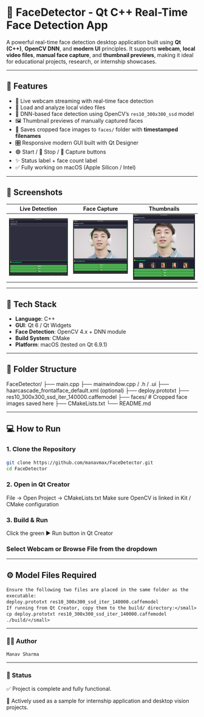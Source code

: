 # 🧠 FaceDetector - Qt C++ Real-Time Face Detection App

A powerful real-time face detection desktop application built using **Qt (C++)**, **OpenCV DNN**, and **modern UI** principles. It supports **webcam**, **local video files**, **manual face capture**, and **thumbnail previews**, making it ideal for educational projects, research, or internship showcases.

---

## 🚀 Features

- 🎥 Live webcam streaming with real-time face detection
- 📁 Load and analyze local video files
- 🤖 DNN-based face detection using OpenCV’s `res10_300x300_ssd` model
- 🖼️ Thumbnail previews of manually captured faces
- 💾 Saves cropped face images to `faces/` folder with **timestamped filenames**
- 🎛️ Responsive modern GUI built with Qt Designer
- 🟢 Start / 🔴 Stop / 📸 Capture buttons
- ✨ Status label + face count label
- ✅ Fully working on macOS (Apple Silicon / Intel)

---

## 📸 Screenshots

| Live Detection | Face Capture | Thumbnails |
|----------------|--------------|------------|
| ![Live](Screenshot/live.png) | ![Capture](Screenshot/capture.png) | ![Thumbs](Screenshot/thumb.png) |

---

## 🧰 Tech Stack

- **Language**: C++
- **GUI**: Qt 6 / Qt Widgets
- **Face Detection**: OpenCV 4.x + DNN module
- **Build System**: CMake
- **Platform**: macOS (tested on Qt 6.9.1)

---

## 📂 Folder Structure

FaceDetector/
├── main.cpp
├── mainwindow.cpp / .h / .ui
├── haarcascade_frontalface_default.xml (optional)
├── deploy.prototxt
├── res10_300x300_ssd_iter_140000.caffemodel
├── faces/ # Cropped face images saved here
├── CMakeLists.txt
└── README.md



---

## 💻 How to Run

### 1. Clone the Repository

```bash
git clone https://github.com/manavmax/FaceDetector.git
cd FaceDetector
```
### 2. Open in Qt Creator
File → Open Project → CMakeLists.txt
Make sure OpenCV is linked in Kit / CMake configuration

### 3. Build & Run
Click the green ▶️ Run button in Qt Creator

### Select Webcam or Browse File from the dropdown
---
## ⚙️ Model Files Required

    Ensure the following two files are placed in the same folder as the executable: 
    deploy.prototxt res10_300x300_ssd_iter_140000.caffemodel
    If running from Qt Creator, copy them to the build/ directory:</small>
    cp deploy.prototxt res10_300x300_ssd_iter_140000.caffemodel ./build/</small>
---
### 🙋‍♂️ Author
    Manav Sharma
---
### 🏁 Status
✅ Project is complete and fully functional.

🎯 Actively used as a sample for internship application and desktop vision projects.

